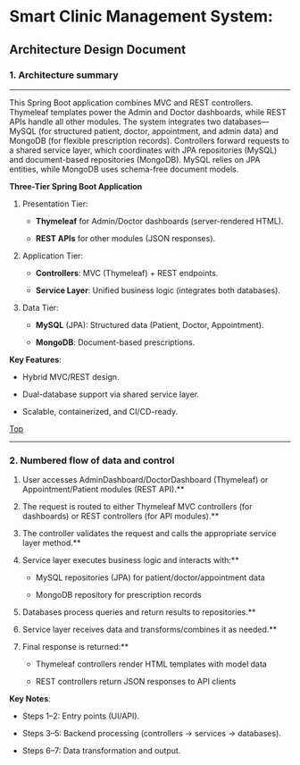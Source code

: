 # Smart Clinic Management System: 

## Architecture Design Document

### 1. Architecture summary
--------------------

This Spring Boot application combines MVC and REST controllers. Thymeleaf templates power the Admin and Doctor dashboards, while REST APIs handle all other modules. The system integrates two databases—MySQL (for structured patient, doctor, appointment, and admin data) and MongoDB (for flexible prescription records). Controllers forward requests to a shared service layer, which coordinates with JPA repositories (MySQL) and document-based repositories (MongoDB). MySQL relies on JPA entities, while MongoDB uses schema-free document models.

**Three-Tier Spring Boot Application**

1.  Presentation Tier:
    
    *   **Thymeleaf** for Admin/Doctor dashboards (server-rendered HTML).
        
    *   **REST APIs** for other modules (JSON responses).
        
2.  Application Tier:
    
    *   **Controllers**: MVC (Thymeleaf) + REST endpoints.
        
    *   **Service Layer**: Unified business logic (integrates both databases).
        
3.  Data Tier:
    
    *   **MySQL** (JPA): Structured data (Patient, Doctor, Appointment).
        
    *   **MongoDB**: Document-based prescriptions.
        

**Key Features**:

*   Hybrid MVC/REST design.
    
*   Dual-database support via shared service layer.
    
*   Scalable, containerized, and CI/CD-ready.



[Top](#architecture-design-document)

---

### 2. Numbered flow of data and control

1.  User accesses AdminDashboard/DoctorDashboard (Thymeleaf) or Appointment/Patient modules (REST API).**
    
2.  The request is routed to either Thymeleaf MVC controllers (for dashboards) or REST controllers (for API modules).**
    
3.  The controller validates the request and calls the appropriate service layer method.**
    
4.  Service layer executes business logic and interacts with:**
    
    *   MySQL repositories (JPA) for patient/doctor/appointment data
        
    *   MongoDB repository for prescription records
        
5.  Databases process queries and return results to repositories.**
    
6.  Service layer receives data and transforms/combines it as needed.**
    
7.  Final response is returned:**
    
    *   Thymeleaf controllers render HTML templates with model data
        
    *   REST controllers return JSON responses to API clients

**Key Notes**:

*   Steps 1–2: Entry points (UI/API).
    
*   Steps 3–5: Backend processing (controllers → services → databases).
    
*   Steps 6–7: Data transformation and output.

